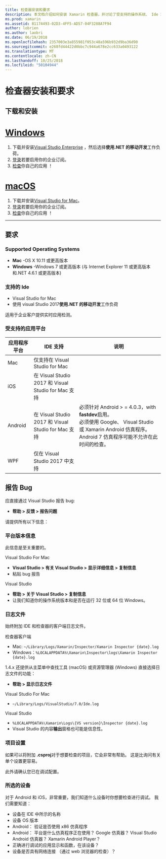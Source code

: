 ```yaml
---
title: 检查器安装和要求
description: 本文档介绍如何安装 Xamarin 检查器，并讨论了受支持的操作系统、 Ide 和应用平台。
ms.prod: xamarin
ms.assetid: 81174493-02D3-4FF5-AD57-04F3288A7F94
author: lobrien
ms.author: laobri
ms.date: 06/19/2018
ms.openlocfilehash: 2357003e3a855981f053c48a596b932d9ba36d90
ms.sourcegitcommit: e268fd44422d0bbc7c944a678e2cc633a0493122
ms.translationtype: MT
ms.contentlocale: zh-CN
ms.lasthandoff: 10/25/2018
ms.locfileid: "50104944"
---
```

# <a name="inspector-installation-and-requirements"></a>检查器安装和要求

## <a name="download-and-installation"></a>下载和安装

# <a name="windowstabwindows"></a>[Windows](#tab/windows)

1. 下载并安装[Visual Studio Enterprise](https://visualstudio.microsoft.com/vs/) ，然后选择**使用.NET 的移动开发**工作负荷。
1. [登录](https://docs.microsoft.com/visualstudio/ide/signing-in-to-visual-studio)若要启用你的企业订阅。
1. [检查](~/tools/inspector/inspect.md)你自己的应用 ！

# <a name="macostabmacos"></a>[macOS](#tab/macos)

1. 下载并安装[Visual Studio for Mac](https://visualstudio.microsoft.com/vs/mac/)。
1. [登录](https://docs.microsoft.com/visualstudio/mac/activation)若要启用你的企业订阅。
1. [检查](~/tools/inspector/inspect.md)你自己的应用 ！

-----

## <a name="requirements"></a>要求

### <a name="supported-operating-systems"></a>Supported Operating Systems

- **Mac** -OS X 10.11 或更高版本
- **Windows** -Windows 7 或更高版本 (与 Internet Explorer 11 或更高版本和.NET 4.6.1 或更高版本)

### <a name="supported-ides"></a>支持的 Ide

- Visual Studio for Mac
- 使用 visual Studio 2017**使用.NET 的移动开发**工作负荷

适用于企业客户提供实时应用检测。

<a name="supported-platforms" />

### <a name="supported-app-platforms"></a>受支持的应用平台

|应用程序平台|IDE 支持|说明|
|--- |--- |--- |
|Mac|仅支持在 Visual Studio for Mac|
|iOS|在 Visual Studio 2017 和 Visual Studio for Mac 支持| |
|Android|在 Visual Studio 2017 和 Visual Studio for Mac 支持|必须针对 Android > = 4.0.3，with **fastdev**启用。<br />必须使用 Google、 Visual Studio 或 Xamarin Android 仿真程序。 Android 7 仿真程序可能不允许在此时间的检查。|
|WPF|仅在 Visual Studio 2017 中支持|

<a name="reporting-bugs" />

## <a name="reporting-bugs"></a>报告 Bug

应直接通过 Visual Studio 报告 bug:

- **帮助 > 反馈 > 报告问题**

请提供所有以下信息：

### <a name="platform-version-information"></a>平台版本信息

此信息是至关重要的。

Visual Studio For Mac

- **Visual Studio > 有关 Visual Studio > 显示详细信息 > 复制信息**
- 粘贴 bug 报告

Visual Studio

- **帮助 > 关于 Visual Studio > 复制信息**
- 让我们知道你的操作系统版本和是否在运行 32 位或 64 位 Windows。

### <a name="log-files"></a>日志文件

始终附加 IDE 和检查器的客户端日志文件。

检查器客户端

- Mac: `~/Library/Logs/Xamarin/Inspector/Xamarin Inspector {date}.log`
- Windows：`%LOCALAPPDATA%\Xamarin\Inspector\logs\Xamarin Inspector {date}.log`

1.4.x 还提供从主菜单中查找工具 (macOS) 或资源管理器 (Windows) 直接选择日志文件的功能：

- **帮助 > 显示日志文件**

Visual Studio For Mac

- `~/Library/Logs/VisualStudio/7.0/Ide.log`

Visual Studio

- `%LOCALAPPDATA%\Xamarin\Logs\{VS version}\Inspector {date}.log`
- Visual Studio 的内容**输出**窗格也可能是信息性。

### <a name="project-settings"></a>项目设置

如果可以将附加 **.csproj**对于想要检查的项目，它会非常有帮助。 这是比询问有关单个设置更容易。

此外请确认您已在调试配置。

### <a name="selected-devices"></a>所选的设备

对于 Android 和 iOS，非常重要，我们知道什么设备时你想要检查进行调试。 我们需要知道：

- 设备在 IDE 中所示的名称
- 设备 OS 版本
- Android： 验证是否使用 x86 仿真程序
- Android： 平台是什么仿真程序正在使用？ Google 仿真器？ Visual Studio Android 仿真器？ Xamarin Android Player？
- 正确进行调试的应用显示和函数，在该设备？
- 设备是否具有网络连接 （通过 web 浏览器的检查）？

[client-bugs]: https://github.com/Microsoft/workbooks/issues/new
